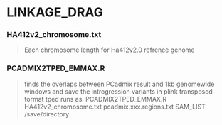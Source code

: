 # LINKAGE_DRAG

### HA412v2_chromosome.txt
> Each chromosome length for Ha412v2.0 refrence genome

### PCADMIX2TPED_EMMAX.R
> finds the overlaps between PCadmix result and 1kb genomewide windows and save the introgression variants in plink transposed format tped
> runs as: PCADMIX2TPED_EMMAX.R HA412v2_chromosome.txt pcadmix.xxx.regions.txt SAM_LIST /save/directory
